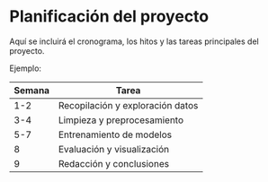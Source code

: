 # Planificación del proyecto

Aquí se incluirá el cronograma, los hitos y las tareas principales del proyecto.

Ejemplo:

| Semana | Tarea                              |
|--------|-----------------------------------|
| 1-2    | Recopilación y exploración datos  |
| 3-4    | Limpieza y preprocesamiento       |
| 5-7    | Entrenamiento de modelos           |
| 8      | Evaluación y visualización         |
| 9      | Redacción y conclusiones           |
